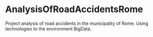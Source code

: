 # AnalysisOfRoadAccidentsRome
Project analysis of road accidents in the municipality of Rome. Using technologies to the environment BigData. 
